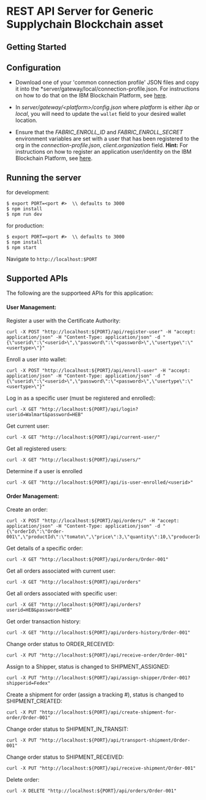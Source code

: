 

# REST API Server for Generic Supplychain Blockchain asset

## Getting Started 

## Configuration

- Download one of your 'common connection profile' JSON files and copy it into the *server/gateway/local/connection-profile.json. For instructions on how to do that on the IBM Blockchain Platform, see [here](https://cloud.ibm.com/docs/services/blockchain/howto?topic=blockchain-ibp-console-app#ibp-console-app-profile).

- In *server/gateway/\<platform\>/config.json* where *platform* is either *ibp* or *local*, you will need to update the `wallet` field to your desired wallet location. 

- Ensure that the *FABRIC_ENROLL_ID* and *FABRIC_ENROLL_SECRET* environment variables are set with a user that has been registered to the org in the *connection-profile.json*, *client.organization* field. **Hint:** For instructions on how to register an application user/identity on the IBM Blockchain Platform, see [here](https://cloud.ibm.com/docs/services/blockchain/howto?topic=blockchain-ibp-console-app#ibp-console-app-identities).

## Running the server
for development:
```
$ export PORT=<port #>  \\ defaults to 3000
$ npm install
$ npm run dev
```
for production:
```
$ export PORT=<port #>  \\ defaults to 3000
$ npm install
$ npm start
```

Navigate to `http://localhost:$PORT`

## Supported APIs

The following are the supporteed APIs for this application:

#### User Management:
Register a user with the Certificate Authority:
```
curl -X POST "http://localhost:${PORT}/api/register-user" -H "accept: application/json" -H "Content-Type: application/json" -d "{\"userid\":\"<userid>\",\"password\":\"<password>\",\"usertype\":\"<usertype>\"}"
```
Enroll a user into wallet:
```
curl -X POST "http://localhost:${PORT}/api/enroll-user" -H "accept: application/json" -H "Content-Type: application/json" -d "{\"userid\":\"<userid>\",\"password\":\"<password>\",\"usertype\":\"<usertype>\"}"
```
Log in as a specific user (must be registered and enrolled):
```
curl -X GET "http://localhost:${PORT}/api/login?userid=Walmart&password=HEB"
```
Get current user:
```
curl -X GET "http://localhost:${PORT}/api/current-user/" 
```
Get all registered users:
```
curl -X GET "http://localhost:${PORT}/api/users/" 
```
Determine if a user is enrolled
```
curl -X GET "http://localhost:${PORT}/api/is-user-enrolled/<userid>"
```
#### Order Management:
Create an order:
```
curl -X POST "http://localhost:${PORT}/api/orders/" -H "accept: application/json" -H "Content-Type: application/json" -d "{\"orderId\":\"Order-001\",\"productId\":\"tomato\",\"price\":3,\"quantity\":10,\"producerId\":\"farm_001\",\"retailerId\":\"Walmart\"}"
```
Get details of a specific order:
```
curl -X GET "http://localhost:${PORT}/api/orders/Order-001"
```
Get all orders associated with current user:
```
curl -X GET "http://localhost:${PORT}/api/orders"
```
Get all orders associated with specific user:
```
curl -X GET "http://localhost:${PORT}/api/orders?userid=HEB&password=HEB"
```
Get order transaction history:
```
curl -X GET "http://localhost:${PORT}/api/orders-history/Order-001"
```
Change order status to ORDER_RECEIVED:
```
curl -X PUT "http://localhost:${PORT}/api/receive-order/Order-001"
```
Assign to a Shipper, status is changed to SHIPMENT_ASSIGNED:
```
curl -X PUT "http://localhost:${PORT}/api/assign-shipper/Order-001?shipperid=Fedex" 
```
Create a shipment for order (assign a tracking #), status is changed to SHIPMENT_CREATED:
```
curl -X PUT "http://localhost:${PORT}/api/create-shipment-for-order/Order-001" 
```
Change order status to SHIPMENT_IN_TRANSIT:
```
curl -X PUT "http://localhost:${PORT}/api/transport-shipment/Order-001" 
```
Change order status to SHIPMENT_RECEIVED:
```
curl -X PUT "http://localhost:${PORT}/api/receive-shipment/Order-001" 
```
Delete order:
```
curl -X DELETE "http://localhost:${PORT}/api/orders/Order-001" 
```


